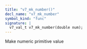 ```yaml
---
title: "v7_mk_number()"
decl_name: "v7_mk_number"
symbol_kind: "func"
signature: |
  v7_val_t v7_mk_number(double num);
---
```


Make numeric primitive value 

